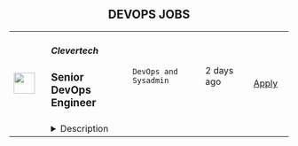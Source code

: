 <div align="center"><h2>DEVOPS JOBS</h2></div><table><tr>
                <td width="100" height="100" rowspan="2">
                    <img src="https://wwr-pro.s3.amazonaws.com/logos/0074/7619/logo.gif" width="38px" height="auto">
                </td>
                <td width="300">
                    <h5>Clevertech</h5>
                    <h3> Senior DevOps Engineer </h3>
                </td>
                <td width="300">
                    <code>DevOps and Sysadmin</code>
                </td>
                <td width="200">
                <text>2 days ago</text>
                </td>
                <td width="100" rowspan="2">
                <a href="https://weworkremotely.com/remote-jobs/clevertech-senior-devops-engineer-11" align="right" target="_blank">Apply</a>
                </td>
            </tr>
            <tr>
                <td colspan="3">
                <details><summary>Description</summary>
                <img src="https://we-work-remotely.imgix.net/logos/0074/7619/logo.gif?ixlib=rails-4.0.0&w=50&h=50&dpr=2&fit=fill&auto=compress" />

<p>
  <strong>Headquarters:</strong> New York, NY
    <br /><strong>URL:</strong> <a href="https://clevertech.biz">https://clevertech.biz</a>
</p>

<div>
<br>Experience Remote done Right. Over 20 years of remote experience, all 500+ staff are 100% remote and we still grow vibrant relationships, provide exceptional opportunities for career growth while working with stellar clients on ambitious projects<br><br>
</div><div><strong>What we're working on:</strong></div><div>
<br>Enterprise companies turn to us to help them launch innovative digital products that interact with hundreds of millions of customers, transactions and data points. The problems we solve every day are real and require creativity, grit and determination. We are building a culture that challenges norms while fostering experimentation and personal growth. In order to grasp the scale of problems we face, ideally, you have some exposure to Logistics, FinTech, Transportation, Insurance, Media or other complex multifactor industries<br><br>
</div><div><strong><br>Requirements</strong></div><ul>
<li>7+ years of professional experience (A technical assessment will be required)</li>
<li>Senior-level experience with AWS (EC2, RDS, S3, ECS, ELB)</li>
<li>Strong background in Linux and Mongo Atlas administration</li>
<li>Experience deploying Kubernetes in a production environment</li>
<li>Experience with CI/CD in Jenkins or CircleCi</li>
<li>Infrastructure as code (we use Terraform)</li>
<li>Experience with requirement gathering and presentation to executives</li>
<li>English fluency, verbal and written</li>
<li>Professional, empathic, team player</li>
<li>Problem solver, proactive, go-getter</li>
</ul><div><strong>Straight from the Devs</strong></div><div>
<br>Watch short snippets of actual developers (Real, not scripted) share why they joined <a href="https://cleverte.ch/3"><strong>YouTube Playlist<br></strong></a><br>
</div><div><strong>Why Clevertech is an amazing place to work at</strong></div><div>
<br>At Clevertech, you can expect that you will:<br><br>
</div><ul>
<li>Be 100% dedicated to one project at a time so that you can hone your skills, innovate and grow</li>
<li>Be a part of a team of talented and friendly senior-level developers</li>
<li>Work on projects that allow you to use cutting edge tech. We believe in constantly evolving your mastery</li>
</ul><div>
<br>The result? We produce meaningful work and we are truly proud and excited to be creating waves in an industry under transformation.<br><br><strong>Benefits of joining the Clevertech team</strong>
</div><div>
<br>We know that people do their best work when they’re taken care of. So we make sure to offer great benefits:<br><br>
</div><ul>
<li>Competitive Salaries</li>
<li>1 Month Paid Time Off For You</li>
<li>Personal Development Fund</li>
<li>Tenure-Based Rewards</li>
<li>Flexible Family Leave</li>
<li>Clevertech University</li>
<li>Clevertech Gives Back</li>
<li>Amazing Culture &amp; Strong Community</li>
</ul>

<p><strong>To apply:</strong> <a href="https://weworkremotely.com/remote-jobs/clevertech-senior-devops-engineer-11">https://weworkremotely.com/remote-jobs/clevertech-senior-devops-engineer-11</a></p>

                </details>
                </td>
            </tr>,<tr>
                <td width="100" height="100" rowspan="2">
                    <img src="https://wwr-pro.s3.amazonaws.com/logos/0081/9143/logo.gif" width="38px" height="auto">
                </td>
                <td width="300">
                    <h5>University of Pennsylvania</h5>
                    <h3> DevOps Engineer (Remote Eligible)</h3>
                </td>
                <td width="300">
                    <code>DevOps and Sysadmin</code>
                </td>
                <td width="200">
                <text>8 days ago</text>
                </td>
                <td width="100" rowspan="2">
                <a href="https://weworkremotely.com/remote-jobs/university-of-pennsylvania-devops-engineer-remote-eligible" align="right" target="_blank">Apply</a>
                </td>
            </tr>
            <tr>
                <td colspan="3">
                <details><summary>Description</summary>
                <img src="https://we-work-remotely.imgix.net/logos/0081/9143/logo.gif?ixlib=rails-4.0.0&w=50&h=50&dpr=2&fit=fill&auto=compress" />

<p>
  <strong>Headquarters:</strong> Philadelphia, PA
    <br /><strong>URL:</strong> <a href="https://www.upenn.edu/">https://www.upenn.edu/</a>
</p>

<div><strong>DevOps Engineer (Remote Eligible)</strong></div><div> </div><div><strong>University Overview</strong></div><div> </div><div>The University of Pennsylvania, the largest private employer in Philadelphia, is a world-renowned leader in education, research, and innovation. This historic, Ivy League school consistently ranks among the top 10 universities in the annual U.S. News &amp; World Report survey. Penn has 12 highly-regarded schools that provide opportunities for undergraduate, graduate and continuing education, all influenced by Penn's distinctive interdisciplinary approach to scholarship and learning. As an employer Penn has been ranked nationally on many occasions with the most recent award from Forbes who named Penn one of America's Best Employers By State in 2021.</div><div> </div><div>Penn offers a unique working environment within the city of Philadelphia. The University is situated on a beautiful urban campus, with easy access to a range of educational, cultural, and recreational activities. With its historical significance and landmarks, lively cultural offerings, and wide variety of atmospheres, Philadelphia is the perfect place to call home for work and play.</div><div> </div><div>The University offers a competitive benefits package that includes excellent healthcare and tuition benefits for employees and their families, generous retirement benefits, a wide variety of professional development opportunities, supportive work and family benefits, a wealth of health and wellness programs and resources, and much more.</div><div> </div><div>COVID-19 vaccination is a requirement for all positions at the University of Pennsylvania. New hires are expected to be fully vaccinated before beginning work at the University. For more information about Penn's vaccine requirements, visit the https://coronavirus.upenn.edu/ for the latest information.</div><div> </div><div><strong>Posted Job Title</strong></div><div>DevOps Engineer (Remote Eligible)</div><div> </div><div><strong>Job Profile Title</strong></div><div>Application Developer C</div><div> </div><div><strong>Job Description Summary</strong></div><div>The DevOps engineer has responsibility for the planning, development, and support of a layer of infrastructure that allows the library to package, deploy, monitor, and maintain applications that are developed from scratch at the library or that are our local customizations of open-source software like Samvera and Blacklight. This work requires close collaboration with developers, digital projects staff, and sysadmins, because the DevOps Engineer will create systems and processes to deliver software prepared by developers to hardware managed by sysadmins, entailing responsibility for a distinct, emerging layer of technical infrastructure.</div><div> </div><div><strong>Job Description</strong></div><div> </div><div><strong>Duties:</strong></div><div> </div><div>The DevOps Engineer will:</div><div> </div><div>• Collaborate with developers, the core services team, and an incumbent peer DevOps Engineer to organize and promote high-quality releases of library applications to production.</div><div>• Research, plan, introduce, and maintain processes for continuous integration, automated builds, more frequent deployments, application monitoring, and other practices that will improve quality and efficiency.</div><div>• Plan and implement robust development and production environments.</div><div>• Test, troubleshoot, and upgrade systems and services to ensure high uptime/availability of library applications.</div><div>• Serve as administrator and point of contact for cloud services on behalf of developers, digital projects staff, sysadmins, and stakeholders (currently primarily AWS S3 and Glacier storage, Digital Ocean).</div><div>• Participate in best practices such as integration testing, tracking QA process, and coordinating UA testing.</div><div> </div><div><strong>Qualifications:</strong></div><div> </div><div>Bachelor's degree and a minimum of 1-2 years of experience, or an equivalent combination of education and experience, are required. Demonstrated experience developing, managing, and deploying Docker images is essential. Experience with Linux systems and a programming language like Bash, Python, or Ruby is required.</div><div> </div><div><strong>Preferred Qualifications:</strong></div><div> </div><div>• Experience with container orchestration tools (e.g. Docker Swarm, Kubernetes, etc.).</div><div>• Experience with configuration management and Infrastructure as Code (IaC) tools, such as Ansible and Terraform.</div><div>• Proficient with continuous integration and continuous deployment frameworks, such as GitLab CI/CD, CircleCI, or GitHub Actions.</div><div>• Experience with distributed version control systems, such as Git, for code management.</div><div>• Understanding of system and/or microservices architectures.</div><div>• Familiarity with software development life cycle processes.</div><div>• Experience in a library or higher education environment preferred.</div><div> </div><div><strong>Application Requirement:</strong></div><div> </div><div>A Resume/CV are required to be considered for this position. Please upload your Resume/CV; multiple documents are allowed.</div><div> </div><div><strong>Budgeted Pay Range:</strong></div><div> </div><div>$70-80K commensurate with education and experience.</div><div> </div><div><strong>Job Location - City, State</strong></div><div>Philadelphia, Pennsylvania</div><div>
<strong>Remote Eligible</strong> - This position is eligible for a fully remote schedule with all work performed remotely. (Note: Only salaried (i.e., exempt), non-temporary positions are eligible for remote work outside the tri-state area (Pennsylvania, New Jersey and Delaware.)</div><div> </div><div><strong>Department / School</strong></div><div>University Library</div><div> </div><div><strong>Pay Range</strong></div><div>$51,824.00 - $109,535.33</div><div>Salary offers are made based on the candidate's qualifications, experience, skills, and education as they directly relate to the requirements of the position, as well as internal and market factors and grade profile.</div><div> </div><div><strong>Affirmative Action Statement</strong></div><div>Penn adheres to a policy that prohibits discrimination on the basis of race, color, sex, sexual orientation, gender identity, religion, creed, national or ethnic origin, citizenship status, age, disability, veteran status, or any other legally protected class.</div><div> </div><div><strong>Special Requirements</strong></div><div>Background check required after a conditional job offer is made. Consideration of the background check will be tailored to the requirements of the job.</div><div> </div><div><strong>University Benefits</strong></div><div> </div><div>• <strong>Health, Life, and Flexible Spending Accounts</strong>: Penn offers comprehensive medical, prescription, behavioral health, dental, vision, and life insurance benefits to protect you and your family's health and welfare. You can also use flexible spending accounts to pay for eligible health care and dependent care expenses with pre-tax dollars.</div><div> </div><div>• <strong>Tuition</strong>: Take advantage of Penn's exceptional tuition benefits. You, your spouse, and your dependent children can get tuition assistance here at Penn. Your dependent children are also eligible for tuition assistance at other institutions.</div><div> </div><div>• <strong>Retirement:</strong> Penn offers generous retirement plans to help you save for your future. Penn's Basic, Matching, and Supplemental retirement plans allow you to save for retirement on a pre-tax or Roth basis. Choose from a wide variety of investment options through TIAA and Vanguard.</div><div> </div><div>• <strong>Time Away from Work:</strong> Penn provides you with a substantial amount of time away from work during the course of the year. This allows you to relax, take vacations, attend to personal affairs, recover from illness or injury, spend time with family—whatever your personal needs may be.</div><div> </div><div>• <strong>Long-Term Care Insurance:</strong> In partnership with Genworth Financial, Penn offers faculty and staff (and your eligible family members) long-term care insurance to help you cover some of the costs of long-term care services received at home, in the community or in a nursing facility. If you apply when you're newly hired, you won't have to provide proof of good health or be subject to underwriting requirements. Eligible family members must always provide proof of good health and are subject to underwriting.</div><div> </div><div>• <strong>Wellness and Work-life Resources</strong>: Penn is committed to supporting our faculty and staff as they balance the competing demands of work and personal life. That's why we offer a wide variety of programs and resources to help you care for your health, your family, and your work-life balance.</div><div> </div><div>• <strong>Professional and Personal Development:</strong> Penn provides an array of resources to help you advance yourself personally and professionally.</div><div> </div><div>• <strong>University Resources:</strong> As a member of the Penn community, you have access to a wide range of University resources as well as cultural and recreational activities. Take advantage of the University's libraries and athletic facilities, or visit our arboretum and art galleries. There's always something going on at Penn, whether it's a new exhibit at the Penn Museum, the latest music or theater presentation at the Annenberg Center, or the Penn Relays at Franklin Field to name just a few examples. As a member of the Penn community, you're right in the middle of the excitement—and you and your family can enjoy many of these activities for free.</div><div> </div><div>• <strong>Discounts and Special Services</strong>: From arts and entertainment to transportation and mortgages, you'll find great deals for University faculty and staff. Not only do Penn arts and cultural centers and museums offer free and discounted admission and memberships to faculty and staff. You can also enjoy substantial savings on other goods and services such as new cars from Ford and General Motors, cellular phone service plans, movie tickets, and admission to theme parks.</div><div> </div><div>• <strong>Flexible Work Hours:</strong> Flexible work options offer creative approaches for completing work while promoting balance between work and personal commitments. These approaches involve use of non-traditional work hours, locations, and/or job structures.</div><div> </div><div>• <strong>Penn Home Ownership Services:</strong> Penn offers a forgivable loan for eligible employees interested in buying a home or currently residing in West Philadelphia, which can be used for closing costs or home improvements.</div><div> </div><div>• <strong>Adoption Assistance:</strong> Penn will reimburse eligible employees on qualified expenses in connection with the legal adoption of an eligible child, such as travel or court fees, for up to two adoptions in your household.</div><div> </div><div>​</div><div> </div><div>To learn more, please visit: https://www.hr.upenn.edu/PennHR/benefits-pay</div><div> </div><div><strong>To apply, visit https://apptrkr.com/3494283</strong></div><div> </div><div>Copyright ©2022 Jobelephant.com Inc. All rights reserved.</div><div> </div><div>https://www.jobelephant.com/</div>

<p><strong>To apply:</strong> <a href="https://weworkremotely.com/remote-jobs/university-of-pennsylvania-devops-engineer-remote-eligible">https://weworkremotely.com/remote-jobs/university-of-pennsylvania-devops-engineer-remote-eligible</a></p>

                </details>
                </td>
            </tr>,<tr>
                <td width="100" height="100" rowspan="2">
                    <img src="https://weworkremotely.com/assets/IsotypeV2-1ebe3dd57673f3e8d02b7490bc0faaef55d6a95d3a4aaf17298bd3ed503ae7fe.svg" width="38px" height="auto">
                </td>
                <td width="300">
                    <h5>Proxify AB</h5>
                    <h3> Senior DevOps Engineer</h3>
                </td>
                <td width="300">
                    <code>DevOps and Sysadmin</code>
                </td>
                <td width="200">
                <text>33 days ago</text>
                </td>
                <td width="100" rowspan="2">
                <a href="https://weworkremotely.com/remote-jobs/proxify-ab-senior-devops-engineer" align="right" target="_blank">Apply</a>
                </td>
            </tr>
            <tr>
                <td colspan="3">
                <details><summary>Description</summary>
                

<p>
  <strong>Headquarters:</strong> Sweden
    <br /><strong>URL:</strong> <a href="http://career.proxify.io">http://career.proxify.io</a>
</p>

<div><strong>The Role:</strong></div><div>We are searching for a Senior DevOps Engineer. You can be a perfect candidate if you are growth-oriented, you take pleasure in your work, and you enjoy working on new ideas to develop exciting products. By joining Proxify, you will get considerable opportunities to work with leading brands and amazing startups to build their next product and growth features. </div><div><br></div><div><strong>What we are looking for:</strong></div><div><br></div><ul>
<li>You have +4 years of solid development experience as a DevOps Engineer;</li>
<li>You have +3 years of experience in Azure Cloud and Kubernetes;</li>
<li>You have good understanding of operating, monitoring, and documenting cloud solutions;</li>
<li>Responsible and able to work with minimal supervision;</li>
<li>Upper-intermediate English level;</li>
<li>You can communicate well with both technical and non-technical clients.</li>
</ul><div>
<strong><br>Nice-to-have:</strong> <br><br>
</div><ul>
<li>Timezone: CET (+/- 3 hours);</li>
<li>Azure certifications in Cloud development and architecture would be a plus.</li>
</ul><div>
<strong><br>Responsibilities:<br></strong><br>
</div><ul>
<li>Set up and maintain local development and test environments (based on containers and similar technologies);</li>
<li>Set up CI/CD pipelines, including build processes for container images and delivery to container registries;</li>
<li>Planning and setting up automated updates to AKS (Azure Kubernetes Service) and surrounding infrastructure components;</li>
<li>Continued setup and improvement of Cloud infrastructure to support new cloud-native solutions;</li>
<li>Collaborate with the stakeholders.</li>
</ul><div>
<strong>What we offer:<br></strong>💻 <strong>100% remote work</strong>: Work from anywhere.<br>👌🏻 <strong>Flexibility</strong>: The ability to change the project to another one.<br>💵 <strong>Financial growth</strong>: Competitive compensation and performance-based increases.<br>🧘🏻‍♂️ <strong>Freedom</strong>: Very flexible working schedule<br>.🚀 <strong>360-degree growth</strong>: Opportunities for professional development and personal growth.</div><div>
<br><br>
</div><div><strong>Your benefits with Proxify:</strong></div><ul>
<li>
<strong>Be part of the Proxify community</strong>: Network with like-minded and enthusiastic individuals to make a difference. </li>
<li>
<strong>Make an impact</strong>: You get the opportunity to work on projects that inspire you and add value to your career.</li>
<li>
<strong>Transparency</strong>: Contracts with transparency in earnings and working hours.</li>
<li>
<strong>Save your time</strong>: Fast and efficient hiring process to match you with the project of your preference.</li>
<li>
<strong>Ownership: </strong>Take ownership of your work and enjoy more freedom in your career.</li>
</ul><div>
<br><br><br>
</div>

<p><strong>To apply:</strong> <a href="https://weworkremotely.com/remote-jobs/proxify-ab-senior-devops-engineer">https://weworkremotely.com/remote-jobs/proxify-ab-senior-devops-engineer</a></p>

                </details>
                </td>
            </tr></table>